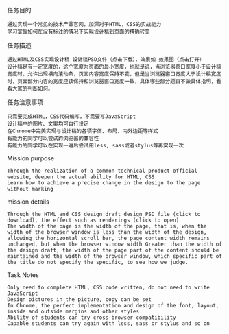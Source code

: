 任务目的

    通过实现一个常见的技术产品官网，加深对于HTML，CSS的实战能力
    学习掌握如何在没有标注的情况下实现设计稿到页面的精确转变

任务描述

    通过HTML及CSS实现设计稿 设计稿PSD文件（点击下载），效果如 效果图（点击打开）
    设计稿是有一定宽度的，这个宽度为页面的最小宽度，也就是说，当浏览器窗口宽度小于设计稿宽度时，允许出现横向滚动条，页面内容宽度保持不变，但是当浏览器窗口宽度大于设计稿宽度时，页面部分内容的宽度应该保持和浏览器窗口宽度一致，具体哪些部分题目不做具体指明，看看大家的判断如何。

任务注意事项

    只需要完成HTML，CSS代码编写，不需要写JavaScript
    设计稿中的图片、文案均可自行设定
    在Chrome中完美实现与设计稿的各项字体、布局、内外边距等样式
    有能力的同学可以尝试跨浏览器的兼容性
    有能力的同学可以在实现一遍后尝试用less, sass或者stylus等再实现一次
Mission purpose

    Through the realization of a common technical product official website, deepen the actual ability for HTML, CSS
    Learn how to achieve a precise change in the design to the page without marking

mission details

    Through the HTML and CSS design draft design PSD file (click to download), the effect such as renderings (click to open)
    The width of the page is the width of the page, that is, when the width of the browser window is less than the width of the design, allowing the horizontal scroll bar, the page content width remains unchanged, but when the browser window width Greater than the width of the design draft, the width of the page part of the content should be maintained and the width of the browser window, which specific part of the title do not specify the specific, to see how we judge.

Task Notes

    Only need to complete HTML, CSS code written, do not need to write JavaScript
    Design pictures in the picture, copy can be set
    In Chrome, the perfect implementation and design of the font, layout, inside and outside margins and other styles
    Ability of students can try cross-browser compatibility
    Capable students can try again with less, sass or stylus and so on